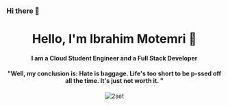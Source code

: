 ### Hi there 👋

<!--
**IbrahimMot/IbrahimMot** is a ✨ _special_ ✨ repository because its `README.md` (this file) appears on your GitHub profile.

Here are some ideas to get you started:

- 🔭 I’m currently working on ...
- 🌱 I’m currently learning ...
- 👯 I’m looking to collaborate on ...
- 🤔 I’m looking for help with ...
- 💬 Ask me about ...
- 📫 How to reach me: ...
- 😄 Pronouns: ...
- ⚡ Fun fact: ...
-->
<p>
  <h1 align="center"><b>Hello, I'm Ibrahim Motemri 🐘</b></h1>
</p>
<h4 align="center"><b>I am a Cloud Student Engineer and a Full Stack Developer</b></h4>
<p>
  <h4 align="center"><b>"Well, my conclusion is: Hate is baggage. Life's too short to be p-ssed off all the time. It's just not worth it. "</b></h4>
</p>

<p align="center">
<img align="center" alt="2set" src="https://preview.redd.it/9uv24luatcz51.jpg?width=640&crop=smart&auto=webp&s=7b022d64ddb54f36f5b8d12cd566fbcbc8832930" />
</p>
